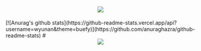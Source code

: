 <h1 align="center"> <a href="https://github.com/wyunan"> <img src="https://readme-typing-svg.herokuapp.com/?lines=路边飘的垃圾袋装着没人要的风~&center=true&size=27"> </a> </h1>
[![Anurag's github stats](https://github-readme-stats.vercel.app/api?username=wyunan&theme=buefy)](https://github.com/anuraghazra/github-readme-stats)         
# <div align="center"> <img src="https://activity-graph.herokuapp.com/graph?username=wyunan&theme=xcode" /> </div>

